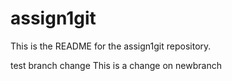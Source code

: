 # assign1git
This is the README for the assign1git repository.


test branch change
This is a change on newbranch
